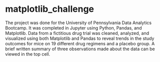 # matplotlib_challenge

The project was done for the University of Pennsylvania Data Analytics Bootcamp. It was completed in Jupyter using Python, Pandas, and Matplotlib. Data from a fictitious drug trial was cleaned, analyzed, and visualized using both Matplotlib and Pandas to reveal trends in the study outcomes for mice on 19 different drug regimens and a placebo group.  A brief written summary of three observations made about the data can be viewed in the top cell.
